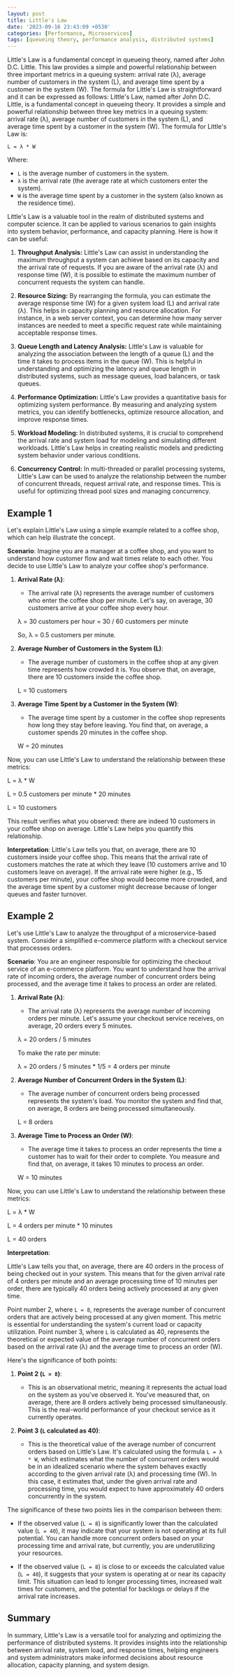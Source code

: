 ```yaml
---
layout: post
title: Little's Law
date: '2023-09-16 23:43:09 +0530'
categories: [Performance, Microservices]
tags: [queueing theory, performance analysis, distributed systems]
---
```

Little's Law is a fundamental concept in queueing theory, named after John D.C. Little. This law provides a simple and powerful relationship between three important metrics in a queuing system: arrival rate (λ), average number of customers in the system (L), and average time spent by a customer in the system (W). The formula for Little's Law is straightforward and it can be expressed as follows: Little's Law, named after John D.C. Little, is a fundamental concept in queueing theory. It provides a simple and powerful relationship between three key metrics in a queuing system: arrival rate (λ), average number of customers in the system (L), and average time spent by a customer in the system (W). The formula for Little's Law is:

```
L = λ * W
```

Where:
- `L` is the average number of customers in the system.
- `λ` is the arrival rate (the average rate at which customers enter the system).
- `W` is the average time spent by a customer in the system (also known as the residence time).

Little's Law is a valuable tool in the realm of distributed systems and computer science. It can be applied to various scenarios to gain insights into system behavior, performance, and capacity planning. Here is how it can be useful:

1. **Throughput Analysis:** 
Little's Law can assist in understanding the maximum throughput a system can achieve based on its capacity and the arrival rate of requests. If you are aware of the arrival rate (λ) and response time (W), it is possible to estimate the maximum number of concurrent requests the system can handle.

2. **Resource Sizing:** 
By rearranging the formula, you can estimate the average response time (W) for a given system load (L) and arrival rate (λ). This helps in capacity planning and resource allocation. For instance, in a web server context, you can determine how many server instances are needed to meet a specific request rate while maintaining acceptable response times.

3. **Queue Length and Latency Analysis:** 
Little's Law is valuable for analyzing the association between the length of a queue (L) and the time it takes to process items in the queue (W). This is helpful in understanding and optimizing the latency and queue length in distributed systems, such as message queues, load balancers, or task queues.

4. **Performance Optimization:** 
Little's Law provides a quantitative basis for optimizing system performance. By measuring and analyzing system metrics, you can identify bottlenecks, optimize resource allocation, and improve response times.

5. **Workload Modeling:** 
In distributed systems, it is crucial to comprehend the arrival rate and system load for modeling and simulating different workloads. Little's Law helps in creating realistic models and predicting system behavior under various conditions.

6. **Concurrency Control:** 
In multi-threaded or parallel processing systems, Little's Law can be used to analyze the relationship between the number of concurrent threads, request arrival rate, and response times. This is useful for optimizing thread pool sizes and managing concurrency.

## Example 1

Let's explain Little's Law using a simple example related to a coffee shop, which can help illustrate the concept.

**Scenario**: Imagine you are a manager at a coffee shop, and you want to understand how customer flow and wait times relate to each other. You decide to use Little's Law to analyze your coffee shop's performance.

1. **Arrival Rate (λ)**:
   - The arrival rate (λ) represents the average number of customers who enter the coffee shop per minute. Let's say, on average, 30 customers arrive at your coffee shop every hour.

   λ = 30 customers per hour = 30 / 60 customers per minute

   So, λ = 0.5 customers per minute.

2. **Average Number of Customers in the System (L)**:
   - The average number of customers in the coffee shop at any given time represents how crowded it is. You observe that, on average, there are 10 customers inside the coffee shop.

   L = 10 customers

3. **Average Time Spent by a Customer in the System (W)**:
   - The average time spent by a customer in the coffee shop represents how long they stay before leaving. You find that, on average, a customer spends 20 minutes in the coffee shop.

   W = 20 minutes

Now, you can use Little's Law to understand the relationship between these metrics:

L = λ * W

L = 0.5 customers per minute * 20 minutes

L = 10 customers

This result verifies what you observed: there are indeed 10 customers in your coffee shop on average. Little's Law helps you quantify this relationship.

**Interpretation**:
Little's Law tells you that, on average, there are 10 customers inside your coffee shop. This means that the arrival rate of customers matches the rate at which they leave (10 customers arrive and 10 customers leave on average). If the arrival rate were higher (e.g., 15 customers per minute), your coffee shop would become more crowded, and the average time spent by a customer might decrease because of longer queues and faster turnover.

## Example 2

Let's use Little's Law to analyze the throughput of a microservice-based system. Consider a simplified e-commerce platform with a checkout service that processes orders.

**Scenario**: You are an engineer responsible for optimizing the checkout service of an e-commerce platform. You want to understand how the arrival rate of incoming orders, the average number of concurrent orders being processed, and the average time it takes to process an order are related.

1. **Arrival Rate (λ)**:
   - The arrival rate (λ) represents the average number of incoming orders per minute. Let's assume your checkout service receives, on average, 20 orders every 5 minutes.

   λ = 20 orders / 5 minutes

   To make the rate per minute:

   λ = 20 orders / 5 minutes * 1/5 = 4 orders per minute

2. **Average Number of Concurrent Orders in the System (L)**:
   - The average number of concurrent orders being processed represents the system's load. You monitor the system and find that, on average, 8 orders are being processed simultaneously.

   L = 8 orders

3. **Average Time to Process an Order (W)**:
   - The average time it takes to process an order represents the time a customer has to wait for their order to complete. You measure and find that, on average, it takes 10 minutes to process an order.

   W = 10 minutes

Now, you can use Little's Law to understand the relationship between these metrics:

L = λ * W

L = 4 orders per minute * 10 minutes

L = 40 orders

**Interpretation**:

Little's Law tells you that, on average, there are 40 orders in the process of being checked out in your system. This means that for the given arrival rate of 4 orders per minute and an average processing time of 10 minutes per order, there are typically 40 orders being actively processed at any given time.

Point number 2, where `L = 8`, represents the average number of concurrent orders that are actively being processed at any given moment. This metric is essential for understanding the system's current load or capacity utilization. Point number 3, where `L` is calculated as 40, represents the theoretical or expected value of the average number of concurrent orders based on the arrival rate (λ) and the average time to process an order (W).

Here's the significance of both points:

1. **Point 2 (`L = 8`)**:
   - This is an observational metric, meaning it represents the actual load on the system as you've observed it. You've measured that, on average, there are 8 orders actively being processed simultaneously. This is the real-world performance of your checkout service as it currently operates.

2. **Point 3 (`L` calculated as 40)**:
   - This is the theoretical value of the average number of concurrent orders based on Little's Law. It's calculated using the formula `L = λ * W`, which estimates what the number of concurrent orders would be in an idealized scenario where the system behaves exactly according to the given arrival rate (λ) and processing time (W). In this case, it estimates that, under the given arrival rate and processing time, you would expect to have approximately 40 orders concurrently in the system.

The significance of these two points lies in the comparison between them:

- If the observed value (`L = 8`) is significantly lower than the calculated value (`L = 40`), it may indicate that your system is not operating at its full potential. You can handle more concurrent orders based on your processing time and arrival rate, but currently, you are underutilizing your resources.

- If the observed value (`L = 8`) is close to or exceeds the calculated value (`L = 40`), it suggests that your system is operating at or near its capacity limit. This situation can lead to longer processing times, increased wait times for customers, and the potential for backlogs or delays if the arrival rate increases.

## Summary 

In summary, Little's Law is a versatile tool for analyzing and optimizing the performance of distributed systems. It provides insights into the relationship between arrival rate, system load, and response times, helping engineers and system administrators make informed decisions about resource allocation, capacity planning, and system design.